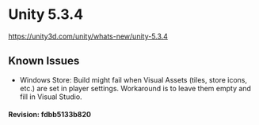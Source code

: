 # Unity 5.3.4
https://unity3d.com/unity/whats-new/unity-5.3.4

## Known Issues

<ul>
<li>Windows Store: Build might fail when Visual Assets (tiles, store icons, etc.) are set in player settings. Workaround is to leave them empty and fill in Visual Studio.</li>
</ul>

#### Revision: fdbb5133b820
